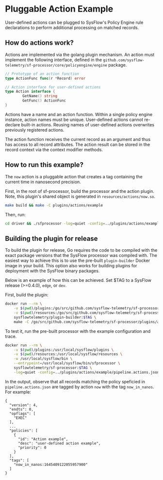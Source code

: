 # Pluggable Action Example

User-defined actions can be plugged to SysFlow's Policy Engine rule declarations to perform additional processing on matched records.

## How do actions work?

Actions are implemented via the golang plugin mechanism. An action must implement the following interface, defined in the `github.com/sysflow-telemetry/sf-processor/core/policyengine/engine` package.

```go
// Prototype of an action function
type ActionFunc func(r *Record) error

// Action interface for user-defined actions
type Action interface {
        GetName() string
        GetFunc() ActionFunc
}
```

Actions have a name and an action function. Within a single policy engine instance, action names must be unique. User-defined actions cannot re-declare built-in actions. Reusing names of user-defined actions overwrites previously registered actions.

The action function receives the current record as an argument and thus has access to all record attributes. The action result can be stored in the record context via the context modifier methods. 

## How to run this example?

The `now` action is a pluggable action that creates a tag containing the current time in nanosecond precision.

First, in the root of sf-processor, build the processor and the action plugin. Note, this plugin's shared object is generated in `resources/actions/now.so`.

```bash
make build && make -C plugins/actions/example
```

Then, run:

```bash
cd driver && ./sfprocessor -log=quiet -config=../plugins/actions/example/pipeline.actions.json ../resources/traces/tcp.sf
```

## Building the plugin for release

To build the plugin for release, Go requires the code to be compiled with the exact package versions that the SysFlow processor was compiled with. The easiest way to achieve this is to use the pre-built `plugin-builder` Docker image in your build. This option also works for building plugins for deployment with the SysFlow binary packages.

Below is an example of how this can be achieved. Set $TAG to a SysFlow release (>=0.4.0), `edge`, or `dev`.

First, build the plugin:

```bash
docker run --rm \
    -v $(pwd)/plugins:/go/src/github.com/sysflow-telemetry/sf-processor/plugins \
    -v $(pwd)/resources:/go/src/github.com/sysflow-telemetry/sf-processor/resources \
    sysflowtelemetry/plugin-builder:$TAG \
    make -C /go/src/github.com/sysflow-telemetry/sf-processor/plugins/actions/example
```

To test it, run the pre-built processor with the example configuration and trace.

```bash
docker run --rm \
    -v $(pwd)/plugins:/usr/local/sysflow/plugins \
    -v $(pwd)/resources:/usr/local/sysflow/resources \
    -w /usr/local/sysflow/bin \
    --entrypoint=/usr/local/sysflow/bin/sfprocessor \
    sysflowtelemetry/sf-processor:$TAG \
    -log=quiet -config=../plugins/actions/example/pipeline.actions.json ../resources/traces/tcp.sf
```

In the output, observe that all records matching the policy speficied in `pipeline.actions.json` are tagged by action `now` with the tag `now_in_nanos`. For example:

```plain
{
  "version": 4,
  "endts": 0,
  "opflags": [
    "EXEC"
  ],
  ...
  "policies": [
    {
      "id": "Action example",
      "desc": "user-defined action example",
      "priority": 0
    }
  ],
  "tags": [
    "now_in_nanos:1645409122055957900"
  ]
}
```
